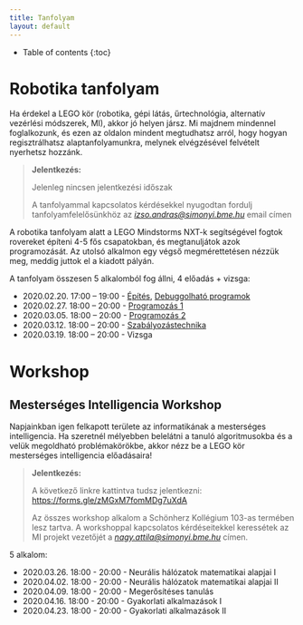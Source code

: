```yaml
---
title: Tanfolyam
layout: default
---
```


* Table of contents
{:toc}

# Robotika tanfolyam

Ha érdekel a LEGO kör (robotika, gépi látás, űrtechnológia, alternatív vezérlési módszerek, MI), akkor jó helyen jársz. Mi majdnem mindennel foglalkozunk, és ezen az oldalon mindent megtudhatsz arról, hogy hogyan regisztrálhatsz alaptanfolyamunkra, melynek elvégzésével felvételt nyerhetsz hozzánk.

> **Jelentkezés:**
>
> Jelenleg nincsen jelentkezési időszak
>
> A tanfolyammal kapcsolatos kérdésekkel nyugodtan fordulj tanfolyamfelelősünkhöz az *izso.andras@simonyi.bme.hu* email címen


A robotika tanfolyam alatt a LEGO Mindstorms NXT-k segítségével fogtok rovereket építeni 4-5 fős csapatokban, és megtanuljátok azok programozását. Az utolsó alkalmon egy végső megmérettetésen nézzük meg, meddig juttok el a kiadott pályán.

A tanfolyam összesen 5 alkalomból fog állni, 4 előadás + vizsga:

 - 2020.02.20. 17:00 – 19:00 - [Építés](epites), [Debuggolható programok](/tanfolyam/debuggolhato_programok.pdf)
 - 2020.02.27. 18:00 – 20:00 - [Programozás 1](programozas-1)
 - 2020.03.05. 18:00 – 20:00 - [Programozás 2](programozas-2)
 - 2020.03.12. 18:00 – 20:00 - [Szabályozástechnika](szabalyozastechnika)
 - 2020.03.19. 18:00 – 20:00 - Vizsga


# Workshop



## Mesterséges Intelligencia Workshop

Napjainkban igen felkapott területe az informatikának a mesterséges intelligencia. Ha szeretnél mélyebben belelátni a tanuló algoritmusokba és a velük megoldható problémakörökbe, akkor nézz be a LEGO kör mesterséges intelligencia előadásaira!

> **Jelentkezés:**
>
> A következő linkre kattintva tudsz jelentkezni: <https://forms.gle/zMGxM7fomMDg7uXdA>
>
> Az összes workshop alkalom a Schönherz Kollégium 103-as termében lesz tartva. A workshoppal kapcsolatos kérdéseitekkel keressétek az MI projekt vezetőjét a *nagy.attila@simonyi.bme.hu* címen.

5 alkalom:

- 2020.03.26. 18:00 - 20:00 - Neurális hálózatok matematikai alapjai I
- 2020.04.02. 18:00 - 20:00 - Neurális hálózatok matematikai alapjai II
- 2020.04.09. 18:00 - 20:00 - Megerősítéses tanulás
- 2020.04.16. 18:00 - 20:00 - Gyakorlati alkalmazások I
- 2020.04.23. 18:00 - 20:00 - Gyakorlati alkalmazások II
